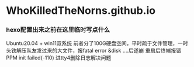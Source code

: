 # WhoKilledTheNorns.github.io

### hexo配置出来之前在这里临时写点什么
Ubuntu20.04 + win11双系统 前者分了100G硬盘空间，平时疏于文件管理，一时头铁解压队友发过来的大文件，报fatal error &disk ....后遂崩
重启后终端报错PPM init failed(-110)
进tty4删除日志解决问题
